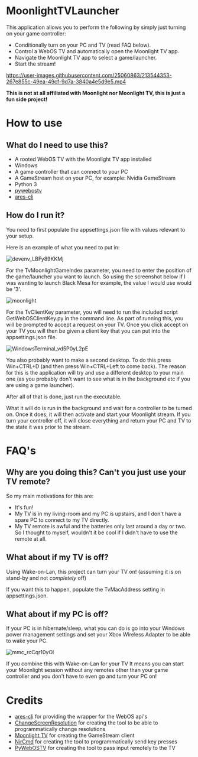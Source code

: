 


# MoonlightTVLauncher

This application allows you to perform the following by simply just turning on your game controller:

 - Conditionally turn on your PC and TV (read FAQ below).
 - Control a WebOS TV and automatically open the Moonlight TV app.
 - Navigate the Moonlight TV app to select a game/launcher.
 - Start the stream!


https://user-images.githubusercontent.com/25060863/213544353-267e855c-49ea-49cf-9d7a-3840a4e5d9e5.mp4

**This is not at all affiliated with Moonlight nor Moonlight TV, this is just a fun side project!**

# How to use

## What do I need to use this? 
 - A rooted WebOS TV with the Moonlight TV app installed
 - Windows
 - A game controller that can connect to your PC
 - A GameStream host on your PC, for example: Nvidia GameStream
 - Python 3
 - [pywebostv](https://pypi.org/project/pywebostv/)
 - [ares-cli](https://www.npmjs.com/package/@webosose/ares-cli)

## How do I run it?
You need to first populate the appsettings.json file with values relevant to your setup.

Here is an example of what you need to put in:

![devenv_LBFy89KKMj](https://user-images.githubusercontent.com/25060863/213511867-8c1f41b1-ec65-43ab-97fb-93d69a5c62d9.png)

For the TvMoonlightGameIndex parameter, you need to enter the position of the game/launcher you want to launch. So using the screenshot below if I was wanting to launch Black Mesa for example, the value I would use would be '3'.

![moonlight](https://user-images.githubusercontent.com/830358/141690137-529d3b94-b56a-4f24-a3c5-00a56eb30952.png)

For the TvClientKey parameter, you will need to run the included script GetWebOSClientKey.py in the command line. As part of running this, you will be prompted to accept a request on your TV. Once you click accept on your TV you will then be given a client key that you can put into the appsettings.json file.

![WindowsTerminal_vd5P0yL2pE](https://user-images.githubusercontent.com/25060863/213506005-7bd970d8-b268-465b-85c4-445162539e14.png)

You also probably want to make a second desktop. To do this press Win+CTRL+D (and then press Win+CTRL+Left to come back).	The reason for this is the application will try and use a different desktop to your main one (as you probably don't want to see what is in the background etc if you are using a game launcher).

After all of that is done, just run the executable. 

What it will do is run in the background and wait for a controller to be turned on. Once it does, it will then activate and start your Moonlight stream. If you turn your controller off, it will close everything and return your PC and TV to the state it was prior to the stream.

# FAQ's
 
## **Why are you doing this? Can't you just use your TV remote?**

So my main motivations for this are:

 - It's fun!
 - My TV is in my living-room and my PC is upstairs, and I don't have a spare PC to connect to my TV directly.
 - My TV remote is awful and the batteries only last around a day or two. So I thought to myself, wouldn't it be cool if I didn't have to use the remote at all.

 
## **What about if my TV is off?**

Using Wake-on-Lan, this project can turn your TV on!
 (assuming it is on stand-by and not *completely* off)

If you want this to happen, populate the TvMacAddress setting in appsettings.json.


## **What about if my PC is off?**

If your PC is in hibernate/sleep, what you can do is go into your Windows power management settings and set your Xbox Wireless Adapter to be able to wake your PC.

![mmc_rcCqr10yOl](https://user-images.githubusercontent.com/25060863/213506222-58df13db-7979-4e3b-8f84-fa0b7470bf77.gif)

If you combine this with Wake-on-Lan for your TV It means you can start your Moonlight session without any remotes other than your game controller and you don't have to even go and turn your PC on!

# Credits
 - [ares-cli](https://github.com/webosose/ares-cli) for providing the wrapper for the WebOS api's
 -   [ChangeScreenResolution](https://tools.taubenkorb.at/change-screen-resolution/) for creating the tool to be able to programmatically change resolutions
 -  [Moonlight TV](https://github.com/mariotaku/moonlight-tv) for creating the GameStream client
  - [NirCmd](https://www.nirsoft.net/utils/nircmd2.html) for creating the tool to programmatically send key presses
 - [PyWebOSTV](https://github.com/supersaiyanmode/PyWebOSTV) for creating the tool to pass input remotely to the TV
